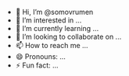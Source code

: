 - 👋 Hi, I’m @somovrumen
- 👀 I’m interested in ...
- 🌱 I’m currently learning ...
- 💞️ I’m looking to collaborate on ...
- 📫 How to reach me ...
- 😄 Pronouns: ...
- ⚡ Fun fact: ...

<!---
somovrumen/somovrumen is a ✨ special ✨ repository because its `README.md` (this file) appears on your GitHub profile.
You can click the Preview link to take a look at your changes.
--->
